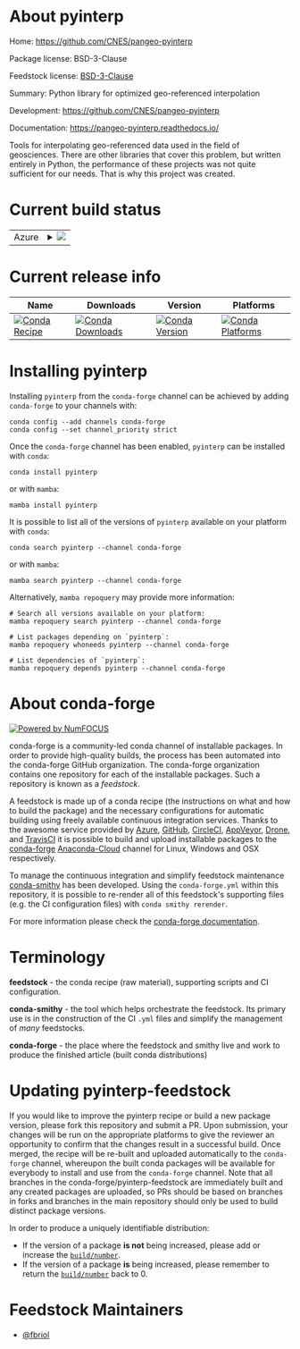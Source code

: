 About pyinterp
==============

Home: https://github.com/CNES/pangeo-pyinterp

Package license: BSD-3-Clause

Feedstock license: [BSD-3-Clause](https://github.com/conda-forge/pyinterp-feedstock/blob/main/LICENSE.txt)

Summary: Python library for optimized geo-referenced interpolation

Development: https://github.com/CNES/pangeo-pyinterp

Documentation: https://pangeo-pyinterp.readthedocs.io/

Tools for interpolating geo-referenced data used in the field of
geosciences. There are other libraries that cover this problem, but written
entirely in Python, the performance of these projects was not quite
sufficient for our needs. That is why this project was created.


Current build status
====================


<table>
    
  <tr>
    <td>Azure</td>
    <td>
      <details>
        <summary>
          <a href="https://dev.azure.com/conda-forge/feedstock-builds/_build/latest?definitionId=7861&branchName=main">
            <img src="https://dev.azure.com/conda-forge/feedstock-builds/_apis/build/status/pyinterp-feedstock?branchName=main">
          </a>
        </summary>
        <table>
          <thead><tr><th>Variant</th><th>Status</th></tr></thead>
          <tbody><tr>
              <td>linux_64_blasmklnumpy1.20python3.7.____cpython</td>
              <td>
                <a href="https://dev.azure.com/conda-forge/feedstock-builds/_build/latest?definitionId=7861&branchName=main">
                  <img src="https://dev.azure.com/conda-forge/feedstock-builds/_apis/build/status/pyinterp-feedstock?branchName=main&jobName=linux&configuration=linux_64_blasmklnumpy1.20python3.7.____cpython" alt="variant">
                </a>
              </td>
            </tr><tr>
              <td>linux_64_blasmklnumpy1.20python3.8.____cpython</td>
              <td>
                <a href="https://dev.azure.com/conda-forge/feedstock-builds/_build/latest?definitionId=7861&branchName=main">
                  <img src="https://dev.azure.com/conda-forge/feedstock-builds/_apis/build/status/pyinterp-feedstock?branchName=main&jobName=linux&configuration=linux_64_blasmklnumpy1.20python3.8.____cpython" alt="variant">
                </a>
              </td>
            </tr><tr>
              <td>linux_64_blasmklnumpy1.20python3.9.____cpython</td>
              <td>
                <a href="https://dev.azure.com/conda-forge/feedstock-builds/_build/latest?definitionId=7861&branchName=main">
                  <img src="https://dev.azure.com/conda-forge/feedstock-builds/_apis/build/status/pyinterp-feedstock?branchName=main&jobName=linux&configuration=linux_64_blasmklnumpy1.20python3.9.____cpython" alt="variant">
                </a>
              </td>
            </tr><tr>
              <td>linux_64_blasmklnumpy1.21python3.10.____cpython</td>
              <td>
                <a href="https://dev.azure.com/conda-forge/feedstock-builds/_build/latest?definitionId=7861&branchName=main">
                  <img src="https://dev.azure.com/conda-forge/feedstock-builds/_apis/build/status/pyinterp-feedstock?branchName=main&jobName=linux&configuration=linux_64_blasmklnumpy1.21python3.10.____cpython" alt="variant">
                </a>
              </td>
            </tr><tr>
              <td>linux_64_blasopenblasnumpy1.20python3.7.____cpython</td>
              <td>
                <a href="https://dev.azure.com/conda-forge/feedstock-builds/_build/latest?definitionId=7861&branchName=main">
                  <img src="https://dev.azure.com/conda-forge/feedstock-builds/_apis/build/status/pyinterp-feedstock?branchName=main&jobName=linux&configuration=linux_64_blasopenblasnumpy1.20python3.7.____cpython" alt="variant">
                </a>
              </td>
            </tr><tr>
              <td>linux_64_blasopenblasnumpy1.20python3.8.____cpython</td>
              <td>
                <a href="https://dev.azure.com/conda-forge/feedstock-builds/_build/latest?definitionId=7861&branchName=main">
                  <img src="https://dev.azure.com/conda-forge/feedstock-builds/_apis/build/status/pyinterp-feedstock?branchName=main&jobName=linux&configuration=linux_64_blasopenblasnumpy1.20python3.8.____cpython" alt="variant">
                </a>
              </td>
            </tr><tr>
              <td>linux_64_blasopenblasnumpy1.20python3.9.____cpython</td>
              <td>
                <a href="https://dev.azure.com/conda-forge/feedstock-builds/_build/latest?definitionId=7861&branchName=main">
                  <img src="https://dev.azure.com/conda-forge/feedstock-builds/_apis/build/status/pyinterp-feedstock?branchName=main&jobName=linux&configuration=linux_64_blasopenblasnumpy1.20python3.9.____cpython" alt="variant">
                </a>
              </td>
            </tr><tr>
              <td>linux_64_blasopenblasnumpy1.21python3.10.____cpython</td>
              <td>
                <a href="https://dev.azure.com/conda-forge/feedstock-builds/_build/latest?definitionId=7861&branchName=main">
                  <img src="https://dev.azure.com/conda-forge/feedstock-builds/_apis/build/status/pyinterp-feedstock?branchName=main&jobName=linux&configuration=linux_64_blasopenblasnumpy1.21python3.10.____cpython" alt="variant">
                </a>
              </td>
            </tr><tr>
              <td>osx_64_blasmklnumpy1.20python3.7.____cpython</td>
              <td>
                <a href="https://dev.azure.com/conda-forge/feedstock-builds/_build/latest?definitionId=7861&branchName=main">
                  <img src="https://dev.azure.com/conda-forge/feedstock-builds/_apis/build/status/pyinterp-feedstock?branchName=main&jobName=osx&configuration=osx_64_blasmklnumpy1.20python3.7.____cpython" alt="variant">
                </a>
              </td>
            </tr><tr>
              <td>osx_64_blasmklnumpy1.20python3.8.____cpython</td>
              <td>
                <a href="https://dev.azure.com/conda-forge/feedstock-builds/_build/latest?definitionId=7861&branchName=main">
                  <img src="https://dev.azure.com/conda-forge/feedstock-builds/_apis/build/status/pyinterp-feedstock?branchName=main&jobName=osx&configuration=osx_64_blasmklnumpy1.20python3.8.____cpython" alt="variant">
                </a>
              </td>
            </tr><tr>
              <td>osx_64_blasmklnumpy1.20python3.9.____cpython</td>
              <td>
                <a href="https://dev.azure.com/conda-forge/feedstock-builds/_build/latest?definitionId=7861&branchName=main">
                  <img src="https://dev.azure.com/conda-forge/feedstock-builds/_apis/build/status/pyinterp-feedstock?branchName=main&jobName=osx&configuration=osx_64_blasmklnumpy1.20python3.9.____cpython" alt="variant">
                </a>
              </td>
            </tr><tr>
              <td>osx_64_blasmklnumpy1.21python3.10.____cpython</td>
              <td>
                <a href="https://dev.azure.com/conda-forge/feedstock-builds/_build/latest?definitionId=7861&branchName=main">
                  <img src="https://dev.azure.com/conda-forge/feedstock-builds/_apis/build/status/pyinterp-feedstock?branchName=main&jobName=osx&configuration=osx_64_blasmklnumpy1.21python3.10.____cpython" alt="variant">
                </a>
              </td>
            </tr><tr>
              <td>osx_64_blasopenblasnumpy1.20python3.7.____cpython</td>
              <td>
                <a href="https://dev.azure.com/conda-forge/feedstock-builds/_build/latest?definitionId=7861&branchName=main">
                  <img src="https://dev.azure.com/conda-forge/feedstock-builds/_apis/build/status/pyinterp-feedstock?branchName=main&jobName=osx&configuration=osx_64_blasopenblasnumpy1.20python3.7.____cpython" alt="variant">
                </a>
              </td>
            </tr><tr>
              <td>osx_64_blasopenblasnumpy1.20python3.8.____cpython</td>
              <td>
                <a href="https://dev.azure.com/conda-forge/feedstock-builds/_build/latest?definitionId=7861&branchName=main">
                  <img src="https://dev.azure.com/conda-forge/feedstock-builds/_apis/build/status/pyinterp-feedstock?branchName=main&jobName=osx&configuration=osx_64_blasopenblasnumpy1.20python3.8.____cpython" alt="variant">
                </a>
              </td>
            </tr><tr>
              <td>osx_64_blasopenblasnumpy1.20python3.9.____cpython</td>
              <td>
                <a href="https://dev.azure.com/conda-forge/feedstock-builds/_build/latest?definitionId=7861&branchName=main">
                  <img src="https://dev.azure.com/conda-forge/feedstock-builds/_apis/build/status/pyinterp-feedstock?branchName=main&jobName=osx&configuration=osx_64_blasopenblasnumpy1.20python3.9.____cpython" alt="variant">
                </a>
              </td>
            </tr><tr>
              <td>osx_64_blasopenblasnumpy1.21python3.10.____cpython</td>
              <td>
                <a href="https://dev.azure.com/conda-forge/feedstock-builds/_build/latest?definitionId=7861&branchName=main">
                  <img src="https://dev.azure.com/conda-forge/feedstock-builds/_apis/build/status/pyinterp-feedstock?branchName=main&jobName=osx&configuration=osx_64_blasopenblasnumpy1.21python3.10.____cpython" alt="variant">
                </a>
              </td>
            </tr><tr>
              <td>osx_arm64_blasopenblasnumpy1.20python3.8.____cpython</td>
              <td>
                <a href="https://dev.azure.com/conda-forge/feedstock-builds/_build/latest?definitionId=7861&branchName=main">
                  <img src="https://dev.azure.com/conda-forge/feedstock-builds/_apis/build/status/pyinterp-feedstock?branchName=main&jobName=osx&configuration=osx_arm64_blasopenblasnumpy1.20python3.8.____cpython" alt="variant">
                </a>
              </td>
            </tr><tr>
              <td>osx_arm64_blasopenblasnumpy1.20python3.9.____cpython</td>
              <td>
                <a href="https://dev.azure.com/conda-forge/feedstock-builds/_build/latest?definitionId=7861&branchName=main">
                  <img src="https://dev.azure.com/conda-forge/feedstock-builds/_apis/build/status/pyinterp-feedstock?branchName=main&jobName=osx&configuration=osx_arm64_blasopenblasnumpy1.20python3.9.____cpython" alt="variant">
                </a>
              </td>
            </tr><tr>
              <td>osx_arm64_blasopenblasnumpy1.21python3.10.____cpython</td>
              <td>
                <a href="https://dev.azure.com/conda-forge/feedstock-builds/_build/latest?definitionId=7861&branchName=main">
                  <img src="https://dev.azure.com/conda-forge/feedstock-builds/_apis/build/status/pyinterp-feedstock?branchName=main&jobName=osx&configuration=osx_arm64_blasopenblasnumpy1.21python3.10.____cpython" alt="variant">
                </a>
              </td>
            </tr><tr>
              <td>win_64_blasmklnumpy1.20python3.7.____cpython</td>
              <td>
                <a href="https://dev.azure.com/conda-forge/feedstock-builds/_build/latest?definitionId=7861&branchName=main">
                  <img src="https://dev.azure.com/conda-forge/feedstock-builds/_apis/build/status/pyinterp-feedstock?branchName=main&jobName=win&configuration=win_64_blasmklnumpy1.20python3.7.____cpython" alt="variant">
                </a>
              </td>
            </tr><tr>
              <td>win_64_blasmklnumpy1.20python3.8.____cpython</td>
              <td>
                <a href="https://dev.azure.com/conda-forge/feedstock-builds/_build/latest?definitionId=7861&branchName=main">
                  <img src="https://dev.azure.com/conda-forge/feedstock-builds/_apis/build/status/pyinterp-feedstock?branchName=main&jobName=win&configuration=win_64_blasmklnumpy1.20python3.8.____cpython" alt="variant">
                </a>
              </td>
            </tr><tr>
              <td>win_64_blasmklnumpy1.20python3.9.____cpython</td>
              <td>
                <a href="https://dev.azure.com/conda-forge/feedstock-builds/_build/latest?definitionId=7861&branchName=main">
                  <img src="https://dev.azure.com/conda-forge/feedstock-builds/_apis/build/status/pyinterp-feedstock?branchName=main&jobName=win&configuration=win_64_blasmklnumpy1.20python3.9.____cpython" alt="variant">
                </a>
              </td>
            </tr><tr>
              <td>win_64_blasmklnumpy1.21python3.10.____cpython</td>
              <td>
                <a href="https://dev.azure.com/conda-forge/feedstock-builds/_build/latest?definitionId=7861&branchName=main">
                  <img src="https://dev.azure.com/conda-forge/feedstock-builds/_apis/build/status/pyinterp-feedstock?branchName=main&jobName=win&configuration=win_64_blasmklnumpy1.21python3.10.____cpython" alt="variant">
                </a>
              </td>
            </tr><tr>
              <td>win_64_blasopenblasnumpy1.20python3.7.____cpython</td>
              <td>
                <a href="https://dev.azure.com/conda-forge/feedstock-builds/_build/latest?definitionId=7861&branchName=main">
                  <img src="https://dev.azure.com/conda-forge/feedstock-builds/_apis/build/status/pyinterp-feedstock?branchName=main&jobName=win&configuration=win_64_blasopenblasnumpy1.20python3.7.____cpython" alt="variant">
                </a>
              </td>
            </tr><tr>
              <td>win_64_blasopenblasnumpy1.20python3.8.____cpython</td>
              <td>
                <a href="https://dev.azure.com/conda-forge/feedstock-builds/_build/latest?definitionId=7861&branchName=main">
                  <img src="https://dev.azure.com/conda-forge/feedstock-builds/_apis/build/status/pyinterp-feedstock?branchName=main&jobName=win&configuration=win_64_blasopenblasnumpy1.20python3.8.____cpython" alt="variant">
                </a>
              </td>
            </tr><tr>
              <td>win_64_blasopenblasnumpy1.20python3.9.____cpython</td>
              <td>
                <a href="https://dev.azure.com/conda-forge/feedstock-builds/_build/latest?definitionId=7861&branchName=main">
                  <img src="https://dev.azure.com/conda-forge/feedstock-builds/_apis/build/status/pyinterp-feedstock?branchName=main&jobName=win&configuration=win_64_blasopenblasnumpy1.20python3.9.____cpython" alt="variant">
                </a>
              </td>
            </tr><tr>
              <td>win_64_blasopenblasnumpy1.21python3.10.____cpython</td>
              <td>
                <a href="https://dev.azure.com/conda-forge/feedstock-builds/_build/latest?definitionId=7861&branchName=main">
                  <img src="https://dev.azure.com/conda-forge/feedstock-builds/_apis/build/status/pyinterp-feedstock?branchName=main&jobName=win&configuration=win_64_blasopenblasnumpy1.21python3.10.____cpython" alt="variant">
                </a>
              </td>
            </tr>
          </tbody>
        </table>
      </details>
    </td>
  </tr>
</table>

Current release info
====================

| Name | Downloads | Version | Platforms |
| --- | --- | --- | --- |
| [![Conda Recipe](https://img.shields.io/badge/recipe-pyinterp-green.svg)](https://anaconda.org/conda-forge/pyinterp) | [![Conda Downloads](https://img.shields.io/conda/dn/conda-forge/pyinterp.svg)](https://anaconda.org/conda-forge/pyinterp) | [![Conda Version](https://img.shields.io/conda/vn/conda-forge/pyinterp.svg)](https://anaconda.org/conda-forge/pyinterp) | [![Conda Platforms](https://img.shields.io/conda/pn/conda-forge/pyinterp.svg)](https://anaconda.org/conda-forge/pyinterp) |

Installing pyinterp
===================

Installing `pyinterp` from the `conda-forge` channel can be achieved by adding `conda-forge` to your channels with:

```
conda config --add channels conda-forge
conda config --set channel_priority strict
```

Once the `conda-forge` channel has been enabled, `pyinterp` can be installed with `conda`:

```
conda install pyinterp
```

or with `mamba`:

```
mamba install pyinterp
```

It is possible to list all of the versions of `pyinterp` available on your platform with `conda`:

```
conda search pyinterp --channel conda-forge
```

or with `mamba`:

```
mamba search pyinterp --channel conda-forge
```

Alternatively, `mamba repoquery` may provide more information:

```
# Search all versions available on your platform:
mamba repoquery search pyinterp --channel conda-forge

# List packages depending on `pyinterp`:
mamba repoquery whoneeds pyinterp --channel conda-forge

# List dependencies of `pyinterp`:
mamba repoquery depends pyinterp --channel conda-forge
```


About conda-forge
=================

[![Powered by
NumFOCUS](https://img.shields.io/badge/powered%20by-NumFOCUS-orange.svg?style=flat&colorA=E1523D&colorB=007D8A)](https://numfocus.org)

conda-forge is a community-led conda channel of installable packages.
In order to provide high-quality builds, the process has been automated into the
conda-forge GitHub organization. The conda-forge organization contains one repository
for each of the installable packages. Such a repository is known as a *feedstock*.

A feedstock is made up of a conda recipe (the instructions on what and how to build
the package) and the necessary configurations for automatic building using freely
available continuous integration services. Thanks to the awesome service provided by
[Azure](https://azure.microsoft.com/en-us/services/devops/), [GitHub](https://github.com/),
[CircleCI](https://circleci.com/), [AppVeyor](https://www.appveyor.com/),
[Drone](https://cloud.drone.io/welcome), and [TravisCI](https://travis-ci.com/)
it is possible to build and upload installable packages to the
[conda-forge](https://anaconda.org/conda-forge) [Anaconda-Cloud](https://anaconda.org/)
channel for Linux, Windows and OSX respectively.

To manage the continuous integration and simplify feedstock maintenance
[conda-smithy](https://github.com/conda-forge/conda-smithy) has been developed.
Using the ``conda-forge.yml`` within this repository, it is possible to re-render all of
this feedstock's supporting files (e.g. the CI configuration files) with ``conda smithy rerender``.

For more information please check the [conda-forge documentation](https://conda-forge.org/docs/).

Terminology
===========

**feedstock** - the conda recipe (raw material), supporting scripts and CI configuration.

**conda-smithy** - the tool which helps orchestrate the feedstock.
                   Its primary use is in the construction of the CI ``.yml`` files
                   and simplify the management of *many* feedstocks.

**conda-forge** - the place where the feedstock and smithy live and work to
                  produce the finished article (built conda distributions)


Updating pyinterp-feedstock
===========================

If you would like to improve the pyinterp recipe or build a new
package version, please fork this repository and submit a PR. Upon submission,
your changes will be run on the appropriate platforms to give the reviewer an
opportunity to confirm that the changes result in a successful build. Once
merged, the recipe will be re-built and uploaded automatically to the
`conda-forge` channel, whereupon the built conda packages will be available for
everybody to install and use from the `conda-forge` channel.
Note that all branches in the conda-forge/pyinterp-feedstock are
immediately built and any created packages are uploaded, so PRs should be based
on branches in forks and branches in the main repository should only be used to
build distinct package versions.

In order to produce a uniquely identifiable distribution:
 * If the version of a package **is not** being increased, please add or increase
   the [``build/number``](https://docs.conda.io/projects/conda-build/en/latest/resources/define-metadata.html#build-number-and-string).
 * If the version of a package **is** being increased, please remember to return
   the [``build/number``](https://docs.conda.io/projects/conda-build/en/latest/resources/define-metadata.html#build-number-and-string)
   back to 0.

Feedstock Maintainers
=====================

* [@fbriol](https://github.com/fbriol/)

